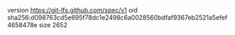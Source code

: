 version https://git-lfs.github.com/spec/v1
oid sha256:d098763cd5e695f78dc1e2498c6a0028560bdfaf9367eb2521a5efef4658478e
size 2652
